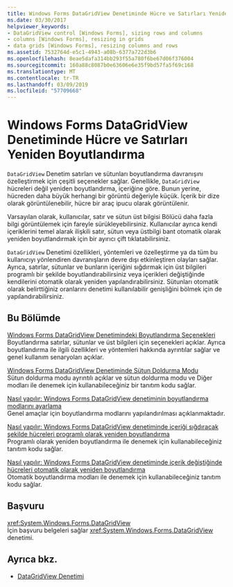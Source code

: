 ```yaml
---
title: Windows Forms DataGridView Denetiminde Hücre ve Satırları Yeniden Boyutlandırma
ms.date: 03/30/2017
helpviewer_keywords:
- DataGridView control [Windows Forms], sizing rows and columns
- columns [Windows Forms], resizing in grids
- data grids [Windows Forms], resizing columns and rows
ms.assetid: 7532764d-e5c1-4943-a08b-6377a722d3b6
ms.openlocfilehash: 8eae5dafa314bb293f55a780f6be67d06f376004
ms.sourcegitcommit: 160a88c8087b0e63606e6e35f9bd57fa5f69c168
ms.translationtype: MT
ms.contentlocale: tr-TR
ms.lasthandoff: 03/09/2019
ms.locfileid: "57709668"
---
```

# <a name="resizing-columns-and-rows-in-the-windows-forms-datagridview-control"></a>Windows Forms DataGridView Denetiminde Hücre ve Satırları Yeniden Boyutlandırma
`DataGridView` Denetim satırları ve sütunları boyutlandırma davranışını özelleştirmek için çeşitli seçenekler sağlar. Genellikle, `DataGridView` hücreleri değil yeniden boyutlandırma, içeriğine göre. Bunun yerine, hücreden daha büyük herhangi bir görüntü değeriyle küçük. İçerik bir dize olarak görüntülenebilir, hücre bir araç ipucu olarak görüntülenir.  
  
 Varsayılan olarak, kullanıcılar, satır ve sütun üst bilgisi Bölücü daha fazla bilgi görüntülemek için fareyle sürükleyebilirsiniz. Kullanıcılar ayrıca kendi içeriklerini temel alarak ilişkili satır, sütun veya üstbilgi bant otomatik olarak yeniden boyutlandırmak için bir ayırıcı çift tıklatabilirsiniz.  
  
 `DataGridView` Denetimi özellikleri, yöntemleri ve özelleştirme ya da tüm bu kullanıcıyı yönlendiren davranışların devre dışı etkinleştiren olayları sağlar. Ayrıca, satırlar, sütunlar ve bunların içeriğini sığdırmak için üst bilgileri programlı bir şekilde boyutlandırabilirsiniz veya içerikleri değiştiğinde kendilerini otomatik olarak yeniden yapılandırabilirsiniz. Sütunları otomatik olarak belirttiğiniz oranlarını denetimi kullanılabilir genişliğini bölmek için de yapılandırabilirsiniz.  
  
## <a name="in-this-section"></a>Bu Bölümde  
 [Windows Forms DataGridView Denetimindeki Boyutlandırma Seçenekleri](sizing-options-in-the-windows-forms-datagridview-control.md)  
 Boyutlandırma satırlar, sütunlar ve üst bilgileri için seçenekleri açıklar. Ayrıca boyutlandırma ile ilgili özellikleri ve yöntemleri hakkında ayrıntılar sağlar ve genel kullanım senaryoları açıklar.  
  
 [Windows Forms DataGridView Denetiminde Sütun Doldurma Modu](column-fill-mode-in-the-windows-forms-datagridview-control.md)  
 Sütun doldurma modu ayrıntılı açıklar ve sütun doldurma modu ve Diğer modları ile denemek için kullanabileceğiniz bir tanıtım kodu sağlar.  
  
 [Nasıl yapılır: Windows Forms DataGridView denetiminin boyutlandırma modlarını ayarlama](how-to-set-the-sizing-modes-of-the-windows-forms-datagridview-control.md)  
 Genel amaçlar için boyutlandırma modlarını yapılandırılması açıklanmaktadır.  
  
 [Nasıl yapılır: Windows Forms DataGridView denetiminde içeriği sığdıracak şekilde hücreleri programlı olarak yeniden boyutlandırma](programmatically-resize-cells-to-fit-content-in-the-datagrid.md)  
 Programlı olarak yeniden boyutlandırma ile denemek için kullanabileceğiniz tanıtım kodu sağlar.  
  
 [Nasıl yapılır: Windows Forms DataGridView denetiminde içerik değiştiğinde hücreleri otomatik olarak yeniden boyutlandırma](automatically-resize-cells-when-content-changes-in-the-datagrid.md)  
 Otomatik boyutlandırma modları ile denemek için kullanabileceğiniz tanıtım kodu sağlar.  
  
## <a name="reference"></a>Başvuru  
 <xref:System.Windows.Forms.DataGridView>  
 İçin başvuru belgeleri sağlar <xref:System.Windows.Forms.DataGridView> denetimi.  
  
## <a name="see-also"></a>Ayrıca bkz.
- [DataGridView Denetimi](datagridview-control-windows-forms.md)
